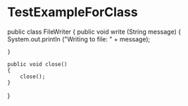 # TestExampleForClass
public class FileWriter {
    public void write (String message) {
        System.out.println ("Writing to file: " + message);
        
    }

    public void close()
    {
        close();
    }
}